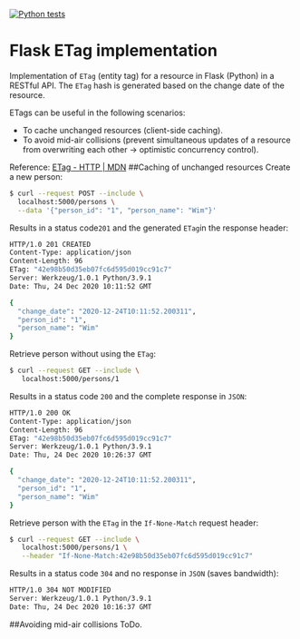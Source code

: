 [![Python tests](https://github.com/wim-vdw/flask-etag/workflows/Python%20tests/badge.svg)](https://github.com/wim-vdw/flask-etag/actions?query=workflow%3A%22Python+tests%22)
# Flask ETag implementation
Implementation of `ETag` (entity tag) for a resource in Flask (Python) in a RESTful API. The `ETag` hash is generated based on the change date of the resource.

ETags can be useful in the following scenarios:
- To cache unchanged resources (client-side caching).
- To avoid mid-air collisions (prevent simultaneous updates of a resource from overwriting each other -> optimistic concurrency control).

Reference: [ETag - HTTP | MDN](https://developer.mozilla.org/en-US/docs/Web/HTTP/Headers/ETag)
##Caching of unchanged resources
Create a new person:
```bash
$ curl --request POST --include \
  localhost:5000/persons \
  --data '{"person_id": "1", "person_name": "Wim"}'
```
Results in a status code`201` and the generated `ETag`in the response header:
```bash
HTTP/1.0 201 CREATED
Content-Type: application/json
Content-Length: 96
ETag: "42e98b50d35eb07fc6d595d019cc91c7"
Server: Werkzeug/1.0.1 Python/3.9.1
Date: Thu, 24 Dec 2020 10:11:52 GMT

{
  "change_date": "2020-12-24T10:11:52.200311",
  "person_id": "1",
  "person_name": "Wim"
}
```
Retrieve person without using the `ETag`:
```bash
$ curl --request GET --include \
   localhost:5000/persons/1 
```
Results in a status code `200` and the complete response in `JSON`:
```bash
HTTP/1.0 200 OK
Content-Type: application/json
Content-Length: 96
ETag: "42e98b50d35eb07fc6d595d019cc91c7"
Server: Werkzeug/1.0.1 Python/3.9.1
Date: Thu, 24 Dec 2020 10:26:37 GMT

{
  "change_date": "2020-12-24T10:11:52.200311",
  "person_id": "1",
  "person_name": "Wim"
}
```
Retrieve person with the `ETag` in the `If-None-Match` request header:
```bash
$ curl --request GET --include \
   localhost:5000/persons/1 \
   --header "If-None-Match:42e98b50d35eb07fc6d595d019cc91c7"
```
Results in a status code `304` and no response in `JSON` (saves bandwidth):
```bash
HTTP/1.0 304 NOT MODIFIED
Server: Werkzeug/1.0.1 Python/3.9.1
Date: Thu, 24 Dec 2020 10:16:37 GMT
```
##Avoiding mid-air collisions
ToDo.
